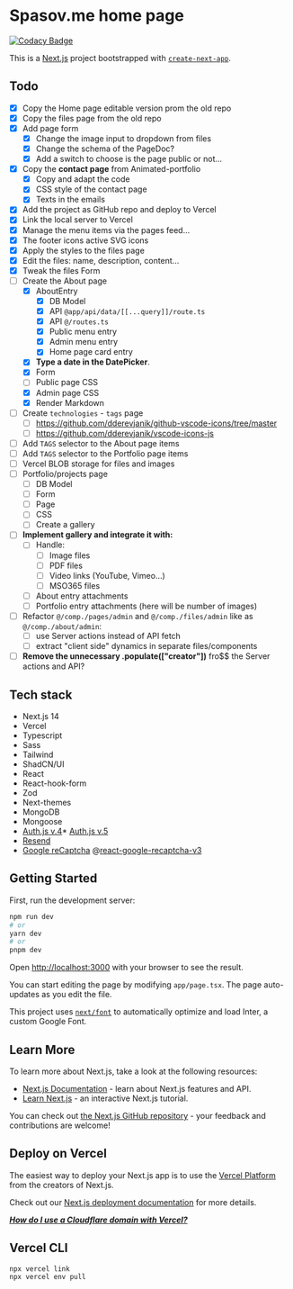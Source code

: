 # Spasov.me home page

[![Codacy Badge](https://app.codacy.com/project/badge/Grade/25a5b655a9ce437aa5867df55352e90c)](https://app.codacy.com/gh/metalevel-tech/spasov-me/dashboard?utm_source=gh&utm_medium=referral&utm_content=&utm_campaign=Badge_grade)

This is a [Next.js](https://nextjs.org/) project bootstrapped with [`create-next-app`](https://github.com/vercel/next.js/tree/canary/packages/create-next-app).

## Todo

- [x] Copy the Home page editable version prom the old repo
- [x] Copy the files page from the old repo
- [x] Add page form
  - [x] Change the image input to dropdown from files
  - [x] Change the schema of the PageDoc?
  - [x] Add a switch to choose is the page public or not...
- [x] Copy the **contact page** from Animated-portfolio
  - [x] Copy and adapt the code
  - [x] CSS style of the contact page
  - [x] Texts in the emails
- [x] Add the project as GitHub repo and deploy to Vercel
- [x] Link the local server to Vercel
- [x] Manage the menu items via the pages feed...
- [x] The footer icons active SVG icons
- [x] Apply the styles to the files page
- [x] Edit the files: name, description, content...
- [x] Tweak the files Form
- [ ] Create the About page
  - [x] AboutEntry
    - [x] DB Model
    - [x] API `@app/api/data/[[...query]]/route.ts`
    - [x] API `@/routes.ts`
    - [x] Public menu entry
    - [x] Admin menu entry
    - [x] Home page card entry
  - [x] **Type a date in the DatePicker**.
  - [x] Form
  - [ ] Public page CSS
  - [x] Admin page CSS
  - [x] Render Markdown
- [ ] Create `technologies` - `tags` page
  - [ ] <https://github.com/dderevjanik/github-vscode-icons/tree/master>
  - [ ] <https://github.com/dderevjanik/vscode-icons-js>
- [ ] Add `TAGS` selector to the About page items
- [ ] Add `TAGS` selector to the Portfolio page items
- [ ] Vercel BLOB storage for files and images
- [ ] Portfolio/projects page
  - [ ] DB Model
  - [ ] Form
  - [ ] Page
  - [ ] CSS
  - [ ] Create a gallery
- [ ] **Implement gallery and integrate it with:**
  - [ ] Handle:
    - [ ] Image files
    - [ ] PDF files
    - [ ] Video links (YouTube, Vimeo...)
    - [ ] MSO365 files
  - [ ] About entry attachments
  - [ ] Portfolio entry attachments (here will be number of images)
- [ ] Refactor `@/comp./pages/admin` and `@/comp./files/admin` like as `@/comp./about/admin`:
  - [ ] use Server actions instead of API fetch
  - [ ] extract "client side" dynamics in separate files/components
- [ ] **Remove the unnecessary .populate(["creator"])** fro$$ the Server actions and API?

## Tech stack

- Next.js 14
- Vercel
- Typescript
- Sass
- Tailwind
- ShadCN/UI
- React
- React-hook-form
- Zod
- Next-themes
- MongoDB
- Mongoose
- [Auth.js v.4](https://authjs.dev/reference/nextjs)\* [Auth.js v.5](https://authjs.dev/guides/upgrade-to-v5)
- [Resend](https://resend.com/docs/send-with-nextjs)
- [Google reCaptcha](https://www.google.com/recaptcha/admin) @[react-google-recaptcha-v3](https://www.npmjs.com/package/react-google-recaptcha-v3)

## Getting Started

First, run the development server:

```bash
npm run dev
# or
yarn dev
# or
pnpm dev
```

Open [http://localhost:3000](http://localhost:3000) with your browser to see the result.

You can start editing the page by modifying `app/page.tsx`. The page auto-updates as you edit the file.

This project uses [`next/font`](https://nextjs.org/docs/basic-features/font-optimization) to automatically optimize and load Inter, a custom Google Font.

## Learn More

To learn more about Next.js, take a look at the following resources:

- [Next.js Documentation](https://nextjs.org/docs) - learn about Next.js features and API.
- [Learn Next.js](https://nextjs.org/learn) - an interactive Next.js tutorial.

You can check out [the Next.js GitHub repository](https://github.com/vercel/next.js/) - your feedback and contributions are welcome!

## Deploy on Vercel

The easiest way to deploy your Next.js app is to use the [Vercel Platform](https://vercel.com/new?utm_medium=default-template&filter=next.js&utm_source=create-next-app&utm_campaign=create-next-app-readme) from the creators of Next.js.

Check out our [Next.js deployment documentation](https://nextjs.org/docs/deployment) for more details.

[**_How do I use a Cloudflare domain with Vercel?_**](https://vercel.com/guides/using-cloudflare-with-vercel)

## Vercel CLI

```bash
npx vercel link
npx vercel env pull
```

